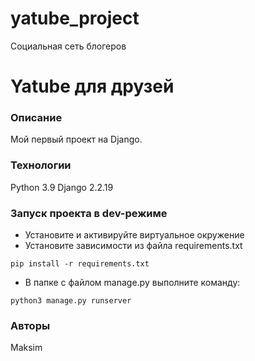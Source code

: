 # yatube_project
Социальная сеть блогеров
# Yatube для друзей
### Описание
Мой первый проект на Django.
### Технологии
Python 3.9
Django 2.2.19
### Запуск проекта в dev-режиме
- Установите и активируйте виртуальное окружение
- Установите зависимости из файла requirements.txt
```
pip install -r requirements.txt
``` 
- В папке с файлом manage.py выполните команду:
```
python3 manage.py runserver
```
### Авторы
Maksim
